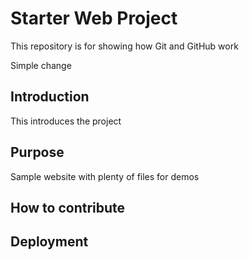 # Starter Web Project

This repository is for showing how Git and GitHub work

Simple change

## Introduction

This introduces the project

## Purpose

Sample website with plenty of files for demos

## How to contribute

## Deployment